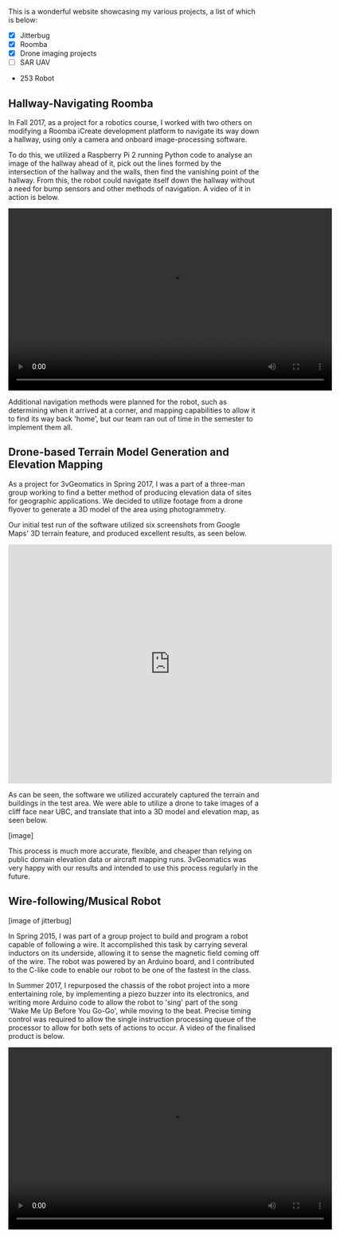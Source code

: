 This is a wonderful website showcasing my various projects, a list of which is below:

- [x] Jitterbug
- [x] Roomba
- [x] Drone imaging projects
- [ ] SAR UAV
- 253 Robot


## Hallway-Navigating Roomba

In Fall 2017, as a project for a robotics course, I worked with two others on modifying a Roomba iCreate development platform to navigate its way down a hallway, using only a camera and onboard image-processing software. 

To do this, we utilized a Raspberry Pi 2 running Python code to analyse an image of the hallway ahead of it, pick out the lines formed by the intersection of the hallway and the walls, then find the vanishing point of the hallway. From this, the robot could navigate itself down the hallway without a need for bump sensors and other methods of navigation. A video of it in action is below.

<center>
<video width="650" height="366" controls preload> 
    <source src="roomba.mp4"></source> 
    <source src="roomba.webm"></source> 
</video>
</center>

Additional navigation methods were planned for the robot, such as determining when it arrived at a corner, and mapping capabilities to allow it to find its way back 'home', but our team ran out of time in the semester to implement them all.


<!--We were inspired by a project from the Universidad del Valle, Cali, Colombia, in which they utilize a similar algorithm to detect the lines of the hallway and compute the logical way forward.

<iframe width="650" height="480" src="https://www.youtube.com/embed/NC7mKUrJOE0" frameborder="0" allow="accelerometer; autoplay; encrypted-media; gyroscope; picture-in-picture" allowfullscreen></iframe>-->
## Drone-based Terrain Model Generation and Elevation Mapping

As a project for 3vGeomatics in Spring 2017, I was a part of a three-man group working to find a better method of producing elevation data of sites for geographic applications. We decided to utilize footage from a drone flyover to generate a 3D model of the area using photogrammetry.

Our initial test run of the software utilized six screenshots from Google Maps' 3D terrain feature, and produced excellent results, as seen below.

<div class="sketchfab-embed-wrapper"><iframe width="650" height="480" src="https://sketchfab.com/models/684fe805ccb546b6ad01d56f9e56f2e2/embed?camera=0" frameborder="0" allow="autoplay; fullscreen; vr" mozallowfullscreen="true" webkitallowfullscreen="true"></iframe>
</div>

As can be seen, the software we utilized accurately captured the terrain and buildings in the test area. We were able to utilize a drone to take images of a cliff face near UBC, and translate that into a 3D model and elevation map, as seen below.

[image]

This process is much more accurate, flexible, and cheaper than relying on public domain elevation data or aircraft mapping runs. 3vGeomatics was very happy with our results and intended to use this process regularly in the future.

## Wire-following/Musical Robot

[image of jitterbug]

In Spring 2015, I was part of a group project to build and program a robot capable of following a wire. It accomplished this task by carrying several inductors on its underside, allowing it to sense the magnetic field coming off of the wire. The robot was powered by an Arduino board, and I contributed to the C-like code to enable our robot to be one of the fastest in the class.

In Summer 2017, I repurposed the chassis of the robot project into a more entertaining role, by implementing a piezo buzzer into its electronics, and writing more Arduino code to allow the robot to 'sing' part of the song 'Wake Me Up Before You Go-Go', while moving to the beat. Precise timing control was required to allow the single instruction processing queue of the processor to allow for both sets of actions to occur. A video of the finalised product is below.

<center>
<video width="650" height="366" controls preload> 
    <source src="jitterbug.mp4"></source> 
    <source src="jitterbug.webm"></source> 
</video>
</center>



